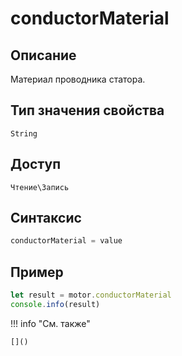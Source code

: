 # conductorMaterial

## Описание
Материал проводника статора.

## Тип значения свойства
`String`

## Доступ
`Чтение\Запись`

## Синтаксис
```javascript
conductorMaterial = value
```

## Пример
```javascript linenums="1"
let result = motor.conductorMaterial
console.info(result)
```

!!! info "См. также"

    []()

